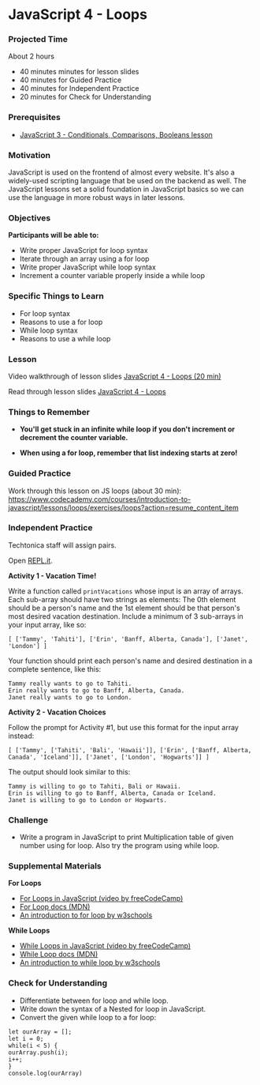 # JavaScript 4 - Loops

### Projected Time

About 2 hours

- 40 minutes minutes for lesson slides
- 40 minutes for Guided Practice
- 40 minutes for Independent Practice
- 20 minutes for Check for Understanding

### Prerequisites

- [JavaScript 3 - Conditionals, Comparisons, Booleans lesson](/javascript/javascript-3-conditionals.md)

### Motivation

JavaScript is used on the frontend of almost every website. It's also a widely-used scripting language that be used on the backend as well. The JavaScript lessons set a solid foundation in JavaScript basics so we can use the language in more robust ways in later lessons.

### Objectives

**Participants will be able to:**

- Write proper JavaScript for loop syntax
- Iterate through an array using a for loop
- Write proper JavaScript while loop syntax
- Increment a counter variable properly inside a while loop

### Specific Things to Learn

- For loop syntax
- Reasons to use a for loop
- While loop syntax
- Reasons to use a while loop

### Lesson

Video walkthrough of lesson slides [JavaScript 4 - Loops (20 min)](https://drive.google.com/file/d/1YL8rU9wY3fh0g4mZM223b7g-PDgk_X5P/view?usp=sharing)

Read through lesson slides [JavaScript 4 - Loops](https://docs.google.com/presentation/d/1-TEyN4TTjP9c9WGcThS1jQmVoY4pG-xt9gjbDhJkUTc/edit?usp=sharing)

### Things to Remember

- **You'll get stuck in an infinite while loop if you don't increment or decrement the counter variable.**

- **When using a for loop, remember that list indexing starts at zero!**

### Guided Practice

Work through this lesson on JS loops (about 30 min):
https://www.codecademy.com/courses/introduction-to-javascript/lessons/loops/exercises/loops?action=resume_content_item

### Independent Practice

Techtonica staff will assign pairs.

Open [REPL.it](https://www.repl.it).

**Activity 1 - Vacation Time!**

Write a function called `printVacations` whose input is an array of arrays. Each sub-array should have two strings as elements: The 0th element should be a person's name and the 1st element should be that person's most desired vacation destination. Include a minimum of 3 sub-arrays in your input array, like so:

`[ ['Tammy', 'Tahiti'], ['Erin', 'Banff, Alberta, Canada'], ['Janet', 'London'] ]`

Your function should print each person's name and desired destination in a complete sentence, like this:

`Tammy really wants to go to Tahiti.`  
`Erin really wants to go to Banff, Alberta, Canada.`  
`Janet really wants to go to London.`

**Activity 2 - Vacation Choices**

Follow the prompt for Activity #1, but use this format for the input array instead:

`[ ['Tammy', ['Tahiti', 'Bali', 'Hawaii']], ['Erin', ['Banff, Alberta, Canada', 'Iceland']], ['Janet', ['London', 'Hogwarts']] ]`

The output should look similar to this:

`Tammy is willing to go to Tahiti, Bali or Hawaii.`  
`Erin is willing to go to Banff, Alberta, Canada or Iceland.`  
`Janet is willing to go to London or Hogwarts.`

### Challenge

- Write a program in JavaScript to print Multiplication table of given number using for loop. Also try the program using while loop.

### Supplemental Materials

**For Loops**

- [For Loops in JavaScript (video by freeCodeCamp)](https://www.youtube.com/watch?v=24Wpg6njlYI)
- [For Loop docs (MDN)](https://developer.mozilla.org/en-US/docs/Web/JavaScript/Reference/Statements/for)
- [An introduction to for loop by w3schools](https://www.w3schools.com/js/js_loop_for.asp)

**While Loops**

- [While Loops in JavaScript (video by freeCodeCamp)](https://www.youtube.com/watch?v=PpbFyLTtpWI)
- [While Loop docs (MDN)](https://developer.mozilla.org/en-US/docs/Web/JavaScript/Reference/Statements/while)
- [An introduction to while loop by w3schools](https://www.w3schools.com/js/js_loop_while.asp)

### Check for Understanding

- Differentiate between for loop and while loop.
- Write down the syntax of a Nested for loop in JavaScript.
- Convert the given while loop to a for loop:

```
let ourArray = [];
let i = 0;
while(i < 5) {
ourArray.push(i);
i++;
}
console.log(ourArray)
```
